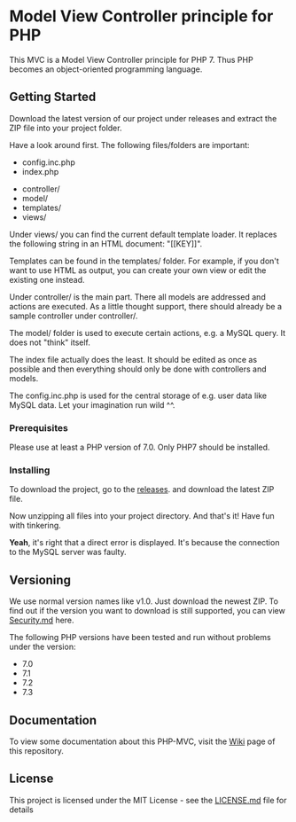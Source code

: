 # Model View Controller principle for PHP

This MVC is a Model View Controller principle for PHP 7.
Thus PHP becomes an object-oriented programming language.

## Getting Started

Download the latest version of our project under releases and extract the ZIP file into your project folder.

Have a look around first.
The following files/folders are important:
- config.inc.php
- index.php
* controller/
* model/
* templates/
* views/

Under views/ you can find the current default template loader.
It replaces the following string in an HTML document: "[[KEY]]".

Templates can be found in the templates/ folder.
For example, if you don't want to use HTML as output, you can create your own view or edit the existing one instead.

Under controller/ is the main part.
There all models are addressed and actions are executed.
As a little thought support, there should already be a sample controller under controller/.

The model/ folder is used to execute certain actions, e.g. a MySQL query. It does not "think" itself.

The index file actually does the least.
It should be edited as once as possible and then everything should only be done with controllers and models.

The config.inc.php is used for the central storage of e.g. user data like MySQL data. Let your imagination run wild ^^.


### Prerequisites

Please use at least a PHP version of 7.0.
Only PHP7 should be installed.

### Installing

To download the project, go to the [releases](https://github.com/Tobstr02/modelviewcontroller-php/releases). and download the latest ZIP file.

Now unzipping all files into your project directory.
And that's it!
Have fun with tinkering.

**Yeah**, it's right that a direct error is displayed.
It's because the connection to the MySQL server was faulty.

## Versioning

We use normal version names like v1.0.
Just download the newest ZIP.
To find out if the version you want to download is still supported, you can view [Security.md](https://github.com/Tobstr02/modelviewcontroller-php/blob/master/SECURITY.md) here.

The following PHP versions have been tested and run without problems under the version:
- 7.0
- 7.1
- 7.2
- 7.3

## Documentation
To view some documentation about this PHP-MVC, visit the [Wiki](https://github.com/Tobstr02/modelviewcontroller-php/wiki) page of this repository.


## License

This project is licensed under the MIT License - see the [LICENSE.md](LICENSE.md) file for details

